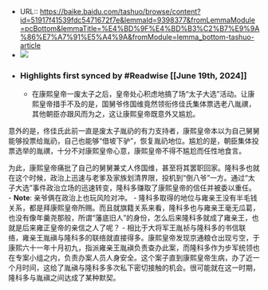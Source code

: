 - URL:: https://baike.baidu.com/tashuo/browse/content?id=51917f41539fdc5471672f7e&lemmaId=9398377&fromLemmaModule=pcBottom&lemmaTitle=%E4%BD%9F%E4%BD%B3%C2%B7%E9%9A%86%E7%A7%91%E5%A4%9A&fromModule=lemma_bottom-tashuo-article
- ![](https://readwise-assets.s3.amazonaws.com/static/images/article0.00998d930354.png)
- ### Highlights first synced by #Readwise [[June 19th, 2024]]
    - 在康熙皇帝一废太子之后，皇帝处心积虑地搞了场“太子大选”活动。让康熙皇帝措手不及的是，国舅爷佟国维竟然领衔佟佳氏集体票选老八胤禩，其他朝臣亦跟风而为之，这让康熙皇帝既意外又尴尬。

意外的是，佟佳氏此前一直是废太子胤礽的有力支持者，康熙皇帝本以为自己舅舅能够投票给胤礽，自己也能够“借坡下驴”，恢复胤礽地位。尴尬的是，朝臣集体投票选举的胤禩，十分不对康熙皇帝心意，康熙皇帝不得不尴尬而任性地食言。

为此，康熙皇帝痛批了自己的舅舅兼丈人佟国维，甚至将其罢职回家。隆科多也就在这个时候，政治上迅速与老爹及家族划清界限，投机到“倒八爷”一方。通过“太子大选”事件政治立场的迅速转变，隆科多赚取了康熙皇帝的信任并被委以重任。
        - **Note**: 亲爷俩在政治上也玩风险对冲。
    - 隆科多取得的地位与雍亲王没有半毛钱关系，都是拜康熙皇帝所赐。而且就旗籍关系来看，隆科多也与雍亲王毫无瓜葛，也没有像年羹尧那般，所谓“藩底旧人”的身份，怎么后来隆科多就成了雍亲王，也就是后来雍正皇帝的亲信之人了呢？
    - 相比于大将军王胤祯与隆科多的书信联络，雍亲王胤禛与隆科多的联络就直接得多。康熙皇帝发现京通粮仓出现亏空，于康熙六十一年十月初九，指派雍亲王胤禛负责查办此案，而隆科多作为步军统领也在专案小组之内，负责办案人员人身安全。这个案子直到康熙皇帝生病，办了近一个月时间，这给了胤禛与隆科多多次私下密切接触的机会。很可能就在这一时期，隆科多与胤禛之间达成了某种默契。
